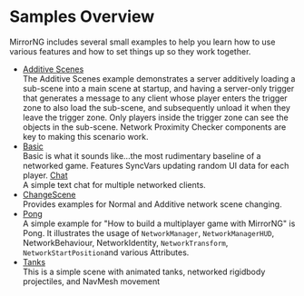 # Samples Overview

MirrorNG includes several small examples to help you learn how to use various features and how to set things up so they work together.
-   [Additive Scenes](AdditiveScenes/index.md)  
    The Additive Scenes example demonstrates a server additively loading a sub-scene into a main scene at startup, and having a server-only trigger that generates a message to any client whose player enters the trigger zone to also load the sub-scene, and subsequently unload it when they leave the trigger zone. Only players inside the trigger zone can see the objects in the sub-scene. Network Proximity Checker components are key to making this scenario work.
-   [Basic](Basic/index.md)  
    Basic is what it sounds like...the most rudimentary baseline of a networked game. Features SyncVars updating random UI data for each player.
    [Chat](Chat/index.md)  
    A simple text chat for multiple networked clients.
-   [ChangeScene](ChangeScene/index.md)  
    Provides examples for Normal and Additive network scene changing.
-   [Pong](Pong/index.md)  
    A simple example for "How to build a multiplayer game with MirrorNG" is Pong. It illustrates the usage of `NetworkManager`, `NetworkManagerHUD`, NetworkBehaviour, NetworkIdentity, `NetworkTransform`, `NetworkStartPosition`and various Attributes.
-   [Tanks](Tanks/index.md)  
    This is a simple scene with animated tanks, networked rigidbody projectiles, and NavMesh movement

